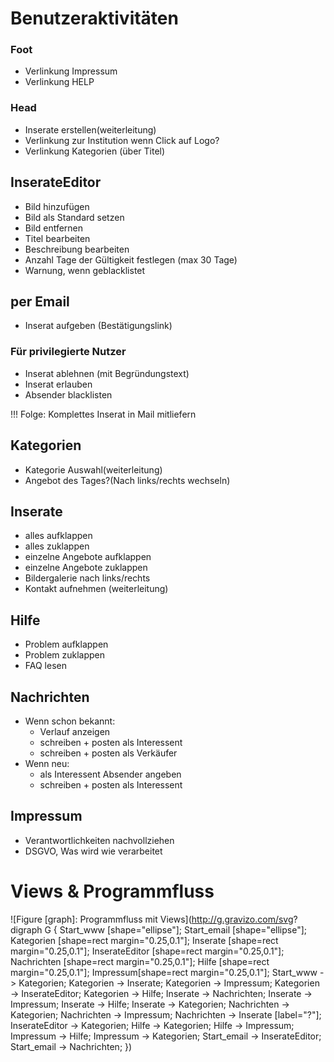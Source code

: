 # Benutzeraktivitäten

### Foot

- Verlinkung Impressum
- Verlinkung HELP

### Head

- Inserate erstellen(weiterleitung)
- Verlinkung zur Institution wenn Click auf Logo?
- Verlinkung Kategorien (über Titel)

## InserateEditor

* Bild hinzufügen
* Bild als Standard setzen
* Bild entfernen
* Titel bearbeiten
* Beschreibung bearbeiten
* Anzahl Tage der Gültigkeit festlegen (max 30 Tage)
* Warnung, wenn geblacklistet

## per Email

* Inserat aufgeben (Bestätigungslink)

### Für privilegierte Nutzer

* Inserat ablehnen (mit Begründungstext)
* Inserat erlauben
* Absender blacklisten

!!! Folge:
    Komplettes Inserat in Mail mitliefern

## Kategorien

- Kategorie Auswahl(weiterleitung)
- Angebot des Tages?(Nach links/rechts wechseln)

## Inserate
  
- alles aufklappen
- alles zuklappen
- einzelne Angebote aufklappen
- einzelne Angebote zuklappen
- Bildergalerie nach links/rechts
- Kontakt aufnehmen (weiterleitung)

## Hilfe

- Problem aufklappen
- Problem zuklappen
- FAQ lesen

## Nachrichten
  
- Wenn schon bekannt: 
    - Verlauf anzeigen
    - schreiben + posten als Interessent
    - schreiben + posten als Verkäufer
- Wenn neu:
    - als Interessent Absender angeben
    - schreiben + posten als Interessent

## Impressum

- Verantwortlichkeiten nachvollziehen
- DSGVO, Was wird wie verarbeitet

# Views & Programmfluss

![Figure [graph]: Programmfluss mit Views](http://g.gravizo.com/svg?
 digraph G {
    Start_www [shape="ellipse"];
    Start_email [shape="ellipse"];
    Kategorien [shape=rect margin="0.25,0.1"];
    Inserate [shape=rect margin="0.25,0.1"];
    InserateEditor [shape=rect margin="0.25,0.1"];
    Nachrichten [shape=rect margin="0.25,0.1"];
    Hilfe [shape=rect margin="0.25,0.1"];
    Impressum[shape=rect margin="0.25,0.1"];
    Start_www -> Kategorien;
    Kategorien -> Inserate;
    Kategorien -> Impressum;
    Kategorien -> InserateEditor;
    Kategorien -> Hilfe;
    Inserate -> Nachrichten;
    Inserate -> Impressum;
    Inserate -> Hilfe;
    Inserate -> Kategorien;
    Nachrichten -> Kategorien;
    Nachrichten -> Impressum;
    Nachrichten -> Inserate [label="?"];
    InserateEditor -> Kategorien;
    Hilfe -> Kategorien;
    Hilfe -> Impressum;
    Impressum -> Hilfe;
    Impressum -> Kategorien;
    Start_email -> InserateEditor;
    Start_email -> Nachrichten;
})
